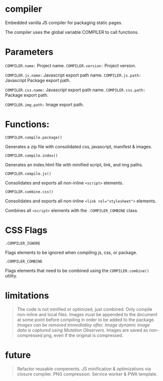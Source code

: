 # compiler
Embedded vanilla JS compiler for packaging static pages.

The compiler uses the global variable COMPILER to call functions.

# Parameters

`COMPILER.name:`      Project name.
`COMPILER.version:`   Project version.

`COMPILER.js.name:`   Javascript export path name.
`COMPILER.js.path:`   Javascript Package export path.

`COMPILER.css.name:`  Javascript export path name.
`COMPILER.css.path:`  Package export path.

`COMPILER.img.path:`  Image export path.

# Functions:

`COMPILER.compile.package()`

Generates a zip file with consolidated css, javascript, manifest & images.

`COMPILER.compile.index()`

Generates an index.html file with minified script, link, and img paths.

`COMPILER.compile.js()`

Consolidates and exports all non-inline `<script>` elements.

`COMPILER.combine.css()`

Consolidates and exports all non-inline `<link rel="stylesheet">` elements.

Combines all `<script>` elements with the `.COMPILER_COMBINE` class.

# CSS Flags

`.COMPILER_IGNORE`

Flags elements to be ignored when compiling js, css, or package.

`.COMPILER_COMBINE`

Flags elements that need to be combined using the `COMPILER.combine()` utility.

# limitations

> The code is not minified or optimized, just combined.
> Only compile non-inline and local files.
> Images must be appended to the document at some point before compiling in order to be added to the package.
  *Images can be removed immediatley after. Image dynamic image data is captured using Mutation Observers.*
> Images are saved as non-compressed png, even if the original is compressed.

# future

> Refactor reusable compenents.
> JS minification & optimizations via closure compiler.
> PNG compression.
> Service worker & PWA template.
